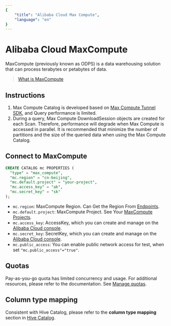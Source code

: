 ```yaml
---
{
    "title": "Alibaba Cloud Max Compute",
    "language": "en"
}
---
```


<!-- 
Licensed to the Apache Software Foundation (ASF) under one
or more contributor license agreements.  See the NOTICE file
distributed with this work for additional information
regarding copyright ownership.  The ASF licenses this file
to you under the Apache License, Version 2.0 (the
"License"); you may not use this file except in compliance
with the License.  You may obtain a copy of the License at

  http://www.apache.org/licenses/LICENSE-2.0

Unless required by applicable law or agreed to in writing,
software distributed under the License is distributed on an
"AS IS" BASIS, WITHOUT WARRANTIES OR CONDITIONS OF ANY
KIND, either express or implied.  See the License for the
specific language governing permissions and limitations
under the License.
-->


# Alibaba Cloud MaxCompute

MaxCompute (previously known as ODPS) is a data warehousing solution that can process terabytes or petabytes of data.

> [What is MaxCompute](https://www.alibabacloud.com/help/en/maxcompute/product-overview/what-is-maxcompute)

## Instructions
1. Max Compute Catalog is developed based on [Max Compute Tunnel SDK](https://www.alibabacloud.com/help/en/maxcompute/user-guide/overview-28?spm=a2c63.p38356.0.0.7d951a91knT73F), and Query performance is limited.
2. During a query, Max Compute DownloadSession objects are created for each Scan. Therefore, performance will degrade when Max Compute is accessed in parallel. It is recommended that minimize the number of partitions and the size of the queried data when using the Max Compute Catalog.

## Connect to MaxCompute

```sql
CREATE CATALOG mc PROPERTIES (
  "type" = "max_compute",
  "mc.region" = "cn-beijing",
  "mc.default.project" = "your-project",
  "mc.access_key" = "ak",
  "mc.secret_key" = "sk"
);
```

* `mc.region`: MaxCompute Region. Can Get the Region From [Endpoints](https://www.alibabacloud.com/help/en/maxcompute/user-guide/endpoints).
* `mc.default.project`: MaxCompute Project. See Your [MaxCompute Projects](https://maxcompute.console.aliyun.com/cn-beijing/project-list).
* `mc.access_key`: AccessKey, which you can create and manage on the [Alibaba Cloud console](https://ram.console.aliyun.com/manage/ak).
* `mc.secret_key`: SecretKey, which you can create and manage on the [Alibaba Cloud console](https://ram.console.aliyun.com/manage/ak).
* `mc.public_access`: You can enable public network access for test, when set `"mc.public_access"="true"`.

## Quotas

Pay-as-you-go quota has limited concurrency and usage. For additional resources, please refer to the documentation. See [Manage quotas](https://www.alibabacloud.com/help/en/maxcompute/user-guide/manage-quotas-in-the-new-maxcompute-console).

## Column type mapping

Consistent with Hive Catalog, please refer to the **column type mapping** section in [Hive Catalog](./hive.md).


